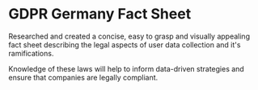 # GDPR Germany Fact Sheet
Researched and created a concise, easy to grasp and visually appealing fact sheet describing the legal aspects of user data collection and it's ramifications. 

Knowledge of these laws will help to inform data-driven strategies and ensure that companies are legally compliant.
